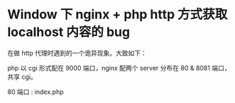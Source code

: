 Window 下 nginx + php http 方式获取 localhost 内容的 bug
========

在做 http 代理时遇到的一个诡异现象。大致如下：


php 以 cgi 形式配在 9000 端口，nginx 配两个 server 分布在 80 & 8081 端口，共享 cgi。

80 端口 : index.php 

  <?php
  file_get_contents('http://localhost:8081/test.php');

8081 端口 : test.php

  <?php
  echo 'hi.'
  
运行 index.php 时，页面会锁住，直到超时。

**原因大致如下：**

nginx + cgi 模式运行 php 时，以单进程、单线程形式处理，处理 index.php 时，会激活 test.php 的处理，然后等待它返回结果。  
但此时 test.php 正在等待 index.php 处理结束，于是就行成了死锁。等 index.php 超时后， test.php 才得到处理。
